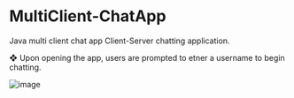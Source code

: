 # MultiClient-ChatApp
Java multi client chat app 
Client-Server chatting application.

  ❖ Upon opening the app, users are prompted to etner a username to begin chatting.
  
  ![image](https://user-images.githubusercontent.com/89385612/168598306-0cdeac1e-2027-4e08-8f1d-5cc10999da8c.png)

  
